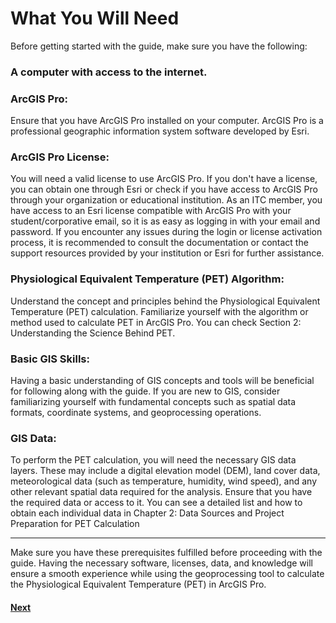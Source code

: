 # What You Will Need

Before getting started with the guide, make sure you have the following:

### A computer with access to the internet.

### ArcGIS Pro: 

Ensure that you have ArcGIS Pro installed on your computer. ArcGIS Pro is a professional geographic information system software developed by Esri.

### ArcGIS Pro License: 

You will need a valid license to use ArcGIS Pro. If you don't have a license, you can obtain one through Esri or check if you have access to ArcGIS Pro through your organization or educational institution.  As an ITC member, you have access to an Esri license compatible with ArcGIS Pro with your student/corporative email, so it is as easy as logging in with your email and password. If you encounter any issues during the login or license activation process, it is recommended to consult the documentation or contact the support resources provided by your institution or Esri for further assistance.

### Physiological Equivalent Temperature (PET) Algorithm: 

Understand the concept and principles behind the Physiological Equivalent Temperature (PET) calculation. Familiarize yourself with the algorithm or method used to calculate PET in ArcGIS Pro. You can check Section 2: Understanding the Science Behind PET.

### Basic GIS Skills: 
Having a basic understanding of GIS concepts and tools will be beneficial for following along with the guide. If you are new to GIS, consider familiarizing yourself with fundamental concepts such as spatial data formats, coordinate systems, and geoprocessing operations.

###	GIS Data: 
To perform the PET calculation, you will need the necessary GIS data layers. These may include a digital elevation model (DEM), land cover data, meteorological data (such as temperature, humidity, wind speed), and any other relevant spatial data required for the analysis. Ensure that you have the required data or access to it. You can see a detailed list and how to obtain each individual data in Chapter 2: Data Sources and Project Preparation for PET Calculation

---
Make sure you have these prerequisites fulfilled before proceeding with the guide. Having the necessary software, licenses, data, and knowledge will ensure a smooth experience while using the geoprocessing tool to calculate the Physiological Equivalent Temperature (PET) in ArcGIS Pro.

#### [Next](/Chapter%201%20Getting%20Started/Section%201.md)